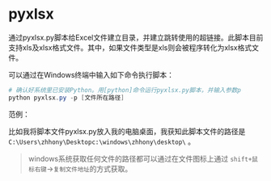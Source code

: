 # pyxlsx

通过pyxlsx.py脚本给Excel文件建立目录，并建立跳转使用的超链接。此脚本目前支持xls及xlsx格式文件。其中，如果文件类型是xls则会被程序转化为xlsx格式文件。

可以通过在Windows终端中输入如下命令执行脚本：

```powershell
# 确认好系统里已安装Python。用[python]命令运行pyxlsx.py脚本，并输入参数p
python pyxlsx.py -p [文件所在路径]
```

范例：

比如我将脚本文件pyxlsx.py放入我的电脑桌面，我获知此脚本文件的路径是 `C:\Users\zhhony\Desktopc:\windows\zhhony\desktop\` 。

> windows系统获取任何文件的路径都可以通过在文件图标上通过 `shift+鼠标右键`->`复制文件地址`的方式获取。
